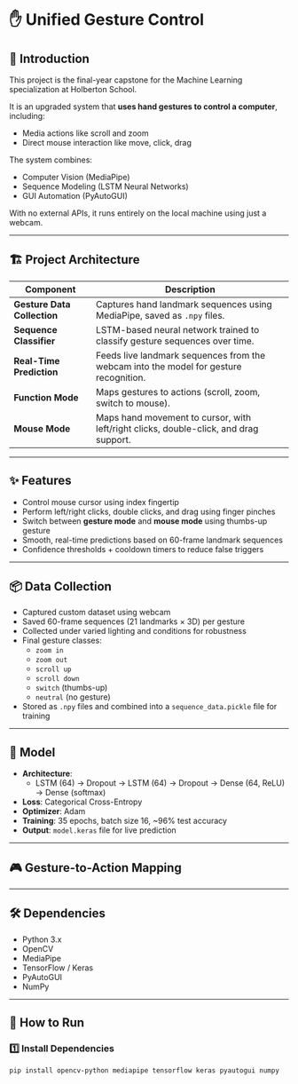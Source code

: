 # ✋ Unified Gesture Control

## 📖 Introduction
This project is the final-year capstone for the Machine Learning specialization at Holberton School.

It is an upgraded system that **uses hand gestures to control a computer**, including:
- Media actions like scroll and zoom
- Direct mouse interaction like move, click, drag

The system combines:
- Computer Vision (MediaPipe)
- Sequence Modeling (LSTM Neural Networks)
- GUI Automation (PyAutoGUI)

With no external APIs, it runs entirely on the local machine using just a webcam.

---

## 🏗️ Project Architecture

| Component                  | Description                                                                            |
|----------------------------|----------------------------------------------------------------------------------------|
| **Gesture Data Collection** | Captures hand landmark sequences using MediaPipe, saved as `.npy` files.               |
| **Sequence Classifier**     | LSTM-based neural network trained to classify gesture sequences over time.             |
| **Real-Time Prediction**    | Feeds live landmark sequences from the webcam into the model for gesture recognition.  |
| **Function Mode**           | Maps gestures to actions (scroll, zoom, switch to mouse).                              |
| **Mouse Mode**              | Maps hand movement to cursor, with left/right clicks, double-click, and drag support.  |

---

## ✨ Features

- Control mouse cursor using index fingertip
- Perform left/right clicks, double clicks, and drag using finger pinches
- Switch between **gesture mode** and **mouse mode** using thumbs-up gesture
- Smooth, real-time predictions based on 60-frame landmark sequences
- Confidence thresholds + cooldown timers to reduce false triggers

---

## 📦 Data Collection

- Captured custom dataset using webcam
- Saved 60-frame sequences (21 landmarks × 3D) per gesture
- Collected under varied lighting and conditions for robustness
- Final gesture classes:
  - `zoom in`
  - `zoom out`
  - `scroll up`
  - `scroll down`
  - `switch` (thumbs-up)
  - `neutral` (no gesture)
- Stored as `.npy` files and combined into a `sequence_data.pickle` file for training

---

## 🧠 Model

- **Architecture**:
  - LSTM (64) → Dropout → LSTM (64) → Dropout → Dense (64, ReLU) → Dense (softmax)
- **Loss**: Categorical Cross-Entropy
- **Optimizer**: Adam
- **Training**: 35 epochs, batch size 16, ~96% test accuracy
- **Output**: `model.keras` file for live prediction

---

## 🎮 Gesture-to-Action Mapping



---

## 🛠️ Dependencies

- Python 3.x
- OpenCV
- MediaPipe
- TensorFlow / Keras
- PyAutoGUI
- NumPy

---

## 🚀 How to Run

### 1️⃣ Install Dependencies
```bash
pip install opencv-python mediapipe tensorflow keras pyautogui numpy

